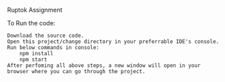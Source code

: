 Ruptok Assignment

To Run the code:

    Download the source code.
    Open this project/change directory in your preferrable IDE's console.
    Run below commands in console:
        npm install
        npm start
    After perfoming all above steps, a new window will open in your browser where you can go through the project.


